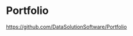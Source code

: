 # Portfolio

https://github.com/DataSolutionSoftware/Portfolio        
  
  
        
     
   
  
       
  
  
 
     
  
   
  
   
     
